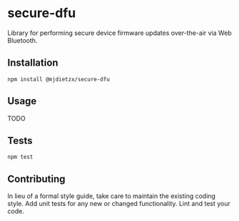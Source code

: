 secure-dfu
=========

Library for performing secure device firmware updates over-the-air via Web Bluetooth.

## Installation

  `npm install @mjdietzx/secure-dfu`

## Usage

TODO

## Tests

  `npm test`

## Contributing

In lieu of a formal style guide, take care to maintain the existing coding style. Add unit tests for any new or changed functionality. Lint and test your code.
